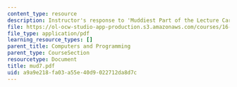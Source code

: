 ```yaml
---
content_type: resource
description: Instructor's response to 'Muddiest Part of the Lecture Cards'.
file: https://ol-ocw-studio-app-production.s3.amazonaws.com/courses/16-01-unified-engineering-i-ii-iii-iv-fall-2005-spring-2006/a9a9e218fa03a55e40d9022712da8d7c_mud7.pdf
file_type: application/pdf
learning_resource_types: []
parent_title: Computers and Programming
parent_type: CourseSection
resourcetype: Document
title: mud7.pdf
uid: a9a9e218-fa03-a55e-40d9-022712da8d7c
---
```

